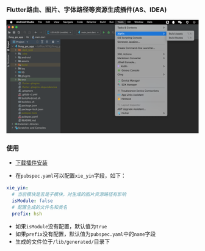 ### Flutter路由、图片、字体路径等资源生成插件(AS、IDEA)
<img src="https://github.com/Xie-Yin/FlutterPlugin/blob/main/imgs/plugin.png" width="750" >

### 使用
- [下载插件安装](https://github.com/Xie-Yin/FlutterPlugin/releases)

- 在`pubspec.yaml`可以配置`xie_yin`字段，如下：

```yaml
xie_yin:
  # 当前模块是否是子模块，对生成的图片资源路径有影响
  isModule: false
  # 配置生成的文件名和类名
  prefix: hsh
```
- 如果`isModule`没有配置，默认值为`true`
- 如果`prefix`没有配置，默认值为`pubspec.yaml`中的`name`字段
- 生成的文件位于`/lib/generated/`目录下